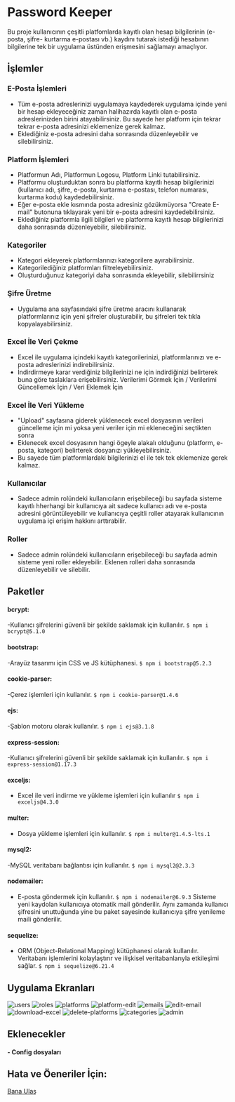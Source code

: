 # Password Keeper

Bu proje kullanıcının çeşitli platfomlarda kayıtlı olan hesap bilgilerinin (e-posta, şifre- kurtarma e-postası vb.) kaydını tutarak istediği hesabının bilgilerine tek bir uygulama üstünden erişmesini sağlamayı amaçlıyor. 

## İşlemler

### E-Posta İşlemleri
- Tüm e-posta adreslerinizi uygulamaya kaydederek uygulama içinde yeni bir hesap ekleyeceğiniz zaman halihazırda kayıtlı olan e-posta adreslerinizden birini atayabilirsiniz. Bu sayede her platform için tekrar tekrar e-posta adresinizi eklemenize gerek kalmaz.
- Eklediğiniz e-posta adresini daha sonrasında düzenleyebilir ve silebilirsiniz.

### Platform İşlemleri
- Platformun Adı, Platformun Logosu, Platform Linki tutabilirsiniz.
- Platformu oluşturduktan sonra bu platforma kayıtlı hesap bilgilerinizi (kullanıcı adı, şifre, e-posta, kurtarma e-postası, telefon numarası, kurtarma kodu) kaydedebilirsiniz.
- Eğer e-posta ekle kısmında posta adresiniz gözükmüyorsa "Create E-mail" butonuna tıklayarak yeni bir e-posta adresini kaydedebilirsiniz.
- Eklediğiniz platformla ilgili bilgileri ve platforma kayıtlı hesap bilgilerinizi daha sonrasında düzenleyebilir, silebilirsiniz.
   

### Kategoriler
- Kategori ekleyerek platformlarınızı kategorilere ayırabilirsiniz.
- Kategorilediğiniz platformları filtreleyebilirsiniz.
- Oluşturduğunuz kategoriyi daha sonrasında ekleyebilir, silebilirrsiniz
 
### Şifre Üretme
- Uygulama ana sayfasındaki şifre üretme aracını kullanarak platformlarınız için yeni şifreler oluşturabilir, bu şifreleri tek tıkla kopyalayabilirsiniz.

### Excel İle Veri Çekme
- Excel ile uygulama içindeki kayıtlı kategorilerinizi, platformlarınızı ve e-posta adreslerinizi indirebilirsiniz.
- İndirdirmeye karar verdiğiniz bilgilerinizi ne için indirdiğinizi belirterek buna göre taslaklara erişebilirsiniz. Verilerimi Görmek İçin / Verilerimi Güncellemek İçin / Veri Eklemek İçin
  

### Excel İle Veri Yükleme
- "Upload" sayfasına giderek yüklenecek excel dosyasının verileri güncelleme için mi yoksa yeni veriler için mi ekleneceğini seçtikten sonra
- Eklenecek excel dosyasının hangi ögeyle alakalı olduğunu (platform, e-posta, kategori) belirterek dosyanızı yükleyebilirsiniz.
- Bu sayede tüm platformlardaki bilgilerinizi el ile tek tek eklemenize gerek kalmaz.
  
### Kullanıcılar
- Sadece admin rolündeki kullanıcıların erişebileceği bu sayfada sisteme kayıtlı hherhangi bir kullanıcıya ait sadece kullanıcı adı ve e-posta adresini görüntüleyebilir ve kullanıcıya çeşitli roller atayarak kullanıcının uygulama içi erişim hakkını arttırabilir.

### Roller
- Sadece admin rolündeki kullanıcıların erişebileceği bu sayfada admin sisteme yeni roller ekleyebilir. Eklenen rolleri daha sonrasında düzenleyebilir ve silebilir.

## Paketler

#### bcrypt:
-Kullanıcı şifrelerini güvenli bir şekilde saklamak için kullanılır.
    `$ npm i bcrypt@5.1.0`
#### bootstrap:
-Arayüz tasarımı için CSS ve JS kütüphanesi.
    `$ npm i bootstrap@5.2.3`
#### cookie-parser:
-Çerez işlemleri için kullanılır.
    `$ npm i cookie-parser@1.4.6`
#### ejs:
-Şablon motoru olarak kullanılır.
    `$ npm i ejs@3.1.8`
#### express-session:
-Kullanıcı şifrelerini güvenli bir şekilde saklamak için kullanılır.
    `$ npm i express-session@1.17.3`
#### exceljs:
- Excel ile veri indirme ve yükleme işlemleri için kullanılır
    `$ npm i exceljs@4.3.0`
#### multer:
- Dosya yükleme işlemleri için kullanılır.
    `$ npm i multer@1.4.5-lts.1`
#### mysql2:
-MySQL veritabanı bağlantısı için kullanılır.
    `$ npm i mysql2@2.3.3`
#### nodemailer:
- E-posta göndermek için kullanılır.
    `$ npm i nodemailer@6.9.3`
  Sisteme yeni kaydolan kullanıcıya otomatik mail gönderilir. Aynı zamanda kullanıcı şifresini unuttuğunda yine bu paket sayesinde kullanıcıya şifre yenileme maili gönderilir.
#### sequelize:
- ORM (Object-Relational Mapping) kütüphanesi olarak kullanılır. Veritabanı işlemlerini kolaylaştırır ve ilişkisel veritabanlarıyla etkileşimi sağlar.
    `$ npm i sequelize@6.21.4`

## Uygulama Ekranları
![users](https://github.com/yasinaacar/passwordKeeper/assets/70544990/bcdefa09-c784-4812-8c09-bf0033ca8925)
![roles](https://github.com/yasinaacar/passwordKeeper/assets/70544990/0a4f5a7e-2cbe-4c03-a621-fef06a29e009)
![platforms](https://github.com/yasinaacar/passwordKeeper/assets/70544990/cc460c9b-b66f-4885-98ee-e448224bcc35)
![platform-edit](https://github.com/yasinaacar/passwordKeeper/assets/70544990/9bdc4d93-c641-4020-9db0-e414895917a7)
![emails](https://github.com/yasinaacar/passwordKeeper/assets/70544990/b0915e46-d985-473b-a151-61dc507972a2)
![edit-email](https://github.com/yasinaacar/passwordKeeper/assets/70544990/36e1b338-8334-4f18-ac91-c37d4df80332)
![download-excel](https://github.com/yasinaacar/passwordKeeper/assets/70544990/c35107fb-99ea-442e-97cd-7f65ecb6e3d4)
![delete-platforms](https://github.com/yasinaacar/passwordKeeper/assets/70544990/7ba3f27a-cc8e-4397-b7a2-6450ed9fd70a)
![categories](https://github.com/yasinaacar/passwordKeeper/assets/70544990/aa478139-b2cf-41d0-a07b-8d67272a2bb5)
![admin](https://github.com/yasinaacar/passwordKeeper/assets/70544990/98fd2881-1c9a-4007-9057-3e9e9d886437)





## Eklenecekler
#### - Config dosyaları

## Hata ve Öeneriler İçin:
[Bana Ulaş](mailto:yasinaacar@outlook.com)
